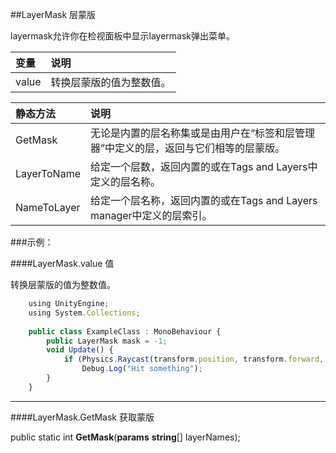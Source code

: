 ##LayerMask 层蒙版

layermask允许你在检视面板中显示layermask弹出菜单。

|变量|说明|
|:--|:--|
|value|转换层蒙版的值为整数值。|

|静态方法|说明|
|:--|:--|
|GetMask|无论是内置的层名称集或是由用户在“标签和层管理器”中定义的层，返回与它们相等的层蒙版。|
|LayerToName|给定一个层数，返回内置的或在Tags and Layers中定义的层名称。|
|NameToLayer|给定一个层名称，返回内置的或在Tags and Layers manager中定义的层索引。|

###示例：

####LayerMask.value 值

转换层蒙版的值为整数值。

```javascript
    using UnityEngine;
    using System.Collections;
 
    public class ExampleClass : MonoBehaviour {
        public LayerMask mask = -1;
        void Update() {
            if (Physics.Raycast(transform.position, transform.forward, 100, mask.value))
                Debug.Log("Hit something");
        }
    }
```

---

####LayerMask.GetMask 获取蒙版

public static int **GetMask**(**params** **string**[] layerNames);
